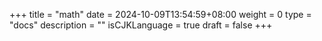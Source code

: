 +++
title = "math"
date = 2024-10-09T13:54:59+08:00
weight = 0
type = "docs"
description = ""
isCJKLanguage = true
draft = false
+++
